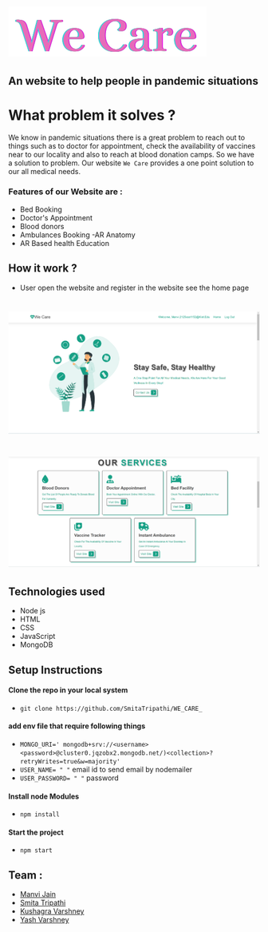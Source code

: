 # ![We Care](./Caret.png)

## An website to help people in pandemic situations

# What problem it solves ?

We know in pandemic situations there is a great problem to reach out to things such as to doctor for
appointment, check the availability of vaccines near to our locality and also to reach at blood donation
camps. So we have a solution to problem. Our website `We Care` provides a one point solution to our all medical
needs.

### Features of our Website are :

- Bed Booking
- Doctor's Appointment
- Blood donors
- Ambulances Booking
  -AR Anatomy
- AR Based health Education

## How it work ?

- User open the website and register in the website
  see the home page

# ![home page](homepage.png/)

# ![services](./services.png)

## Technologies used

- Node js
- HTML
- CSS
- JavaScript
- MongoDB

## Setup Instructions

#### Clone the repo in your local system

- `git clone https://github.com/SmitaTripathi/WE_CARE_`

#### add env file that require following things

- `MONGO_URI=' mongodb+srv://<username><password>@cluster0.jqzobx2.mongodb.net/)<collection>?retryWrites=true&w=majority'`
- `USER_NAME= " "` email id to send email by nodemailer
- `USER_PASSWORD= " "` password

#### Install node Modules

- `npm install`

#### Start the project

- `npm start`

## Team :

- [Manvi Jain](github.com/ManviJain24)
- [Smita Tripathi](github.com/SmitaTripathi)
- [Kushagra Varshney](github.com/KushagraVarshney05)
- [Yash Varshney](github.com/Yash-Var)
